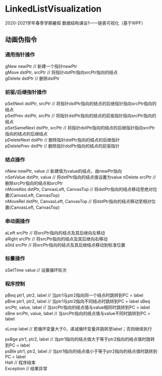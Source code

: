 # LinkedListVisualization
2020-2021学年春季学期暑假 数据结构课设1——链表可视化（基于WPF）

## 动画伪指令
### 通用指针操作
gNew newPtr   // 新建一个指针newPtr  
gMove dstPtr, srcPtr   // 将指针dstPtr指向srcPtr指向的结点  
gDelete dstPtr    // 删除dstPtr  

### 前驱/后继指针操作
pSetNext dstPtr, srcPtr  // 将指针dstPtr指向的结点的后继指针指向srcPtr指向的结点  
pSetPrev dstPtr, srcPtr  // 将指针dstPtr指向的结点的前驱指针指向srcPtr指向的结点  
pSetSameNext dstPtr, srcPtr  // 将指针dstPtr指向的结点的后继指针指向srcPtr指向的结点的后继结点  
pDeleteNext dstPtr  // 删除指针dstPtr指向的结点的后继指针  
pDeletePrev dstPtr  // 删除指针dstPtr指向的结点的前驱指针  
### 结点操作
nNew newPtr, value    // 新建值为value的结点，由newPtr指向  
nSetValue dstPtr, value // 将dstPtr指向的结点值设置为value
nDelete srcPtr    // 删除srcPtr指向的结点和srcPtr  
nMoveAbs dstPtr, CanvasLeft, CanvasTop  // 将dstPtr指向的结点移动至绝对位置(CanvasLeft, CanvasTop)  
nMoveRel dstPtr, CanvasLeft, CanvasTop  // 将dstPtr指向的结点移动至相对位置(CanvasLeft, CanvasTop)  

### 串动画操作
aLeft srcPtr    // 将srcPtr指向的结点及其后继向左移动  
aRight srcPtr    // 将srcPtr指向的结点及其后继向右移动  
aStd srcPtr     // 将srcPtr指向的结点及其后继结点移动到标准位置  

### 标量操作
sSetTime value  // 设置循环轮次  
### 程序控制
pBeq ptr1, ptr2, label  // 当ptr1与ptr2指向同一个结点时跳转到PC = label  
pBne ptr1, ptr2, label  // 当ptr1与ptr2指向不同结点时跳转到PC = label 
sBeq srcPtr, value, label   // 当srcPtr指向的结点值与value相同时跳转到PC = label  
sBne srcPtr, value, label   // 当srcPtr指向的结点值与value不同时跳转到PC = label  

sLoop label     // 若循环变量大于0，递减循环变量并跳转至label；否则继续执行  

psBge ptr1, ptr2, label  // 当ptr1指向的结点值大于等于ptr2指向的结点值时跳转到PC = label  
psBle ptr1, ptr2, label  // 当ptr1指向的结点值小于等于ptr2指向的结点值时跳转到PC = label  
Halt        // 程序结束  
Exception   // 结果异常